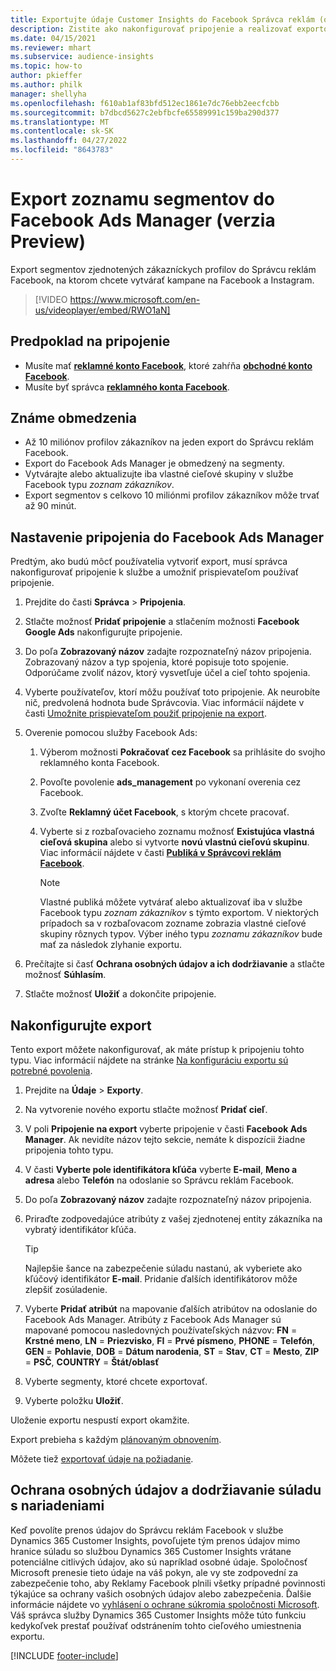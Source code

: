 ```yaml
---
title: Exportujte údaje Customer Insights do Facebook Správca reklám (obsahuje video)
description: Zistite ako nakonfigurovať pripojenie a realizovať exportovanie do Facebook Ads Manager.
ms.date: 04/15/2021
ms.reviewer: mhart
ms.subservice: audience-insights
ms.topic: how-to
author: pkieffer
ms.author: philk
manager: shellyha
ms.openlocfilehash: f610ab1af83bfd512ec1861e7dc76ebb2eecfcbb
ms.sourcegitcommit: b7dbcd5627c2ebfbcfe65589991c159ba290d377
ms.translationtype: MT
ms.contentlocale: sk-SK
ms.lasthandoff: 04/27/2022
ms.locfileid: "8643783"
---
```

# <a name="export-segments-list-to-facebook-ads-manager-preview"></a>Export zoznamu segmentov do Facebook Ads Manager (verzia Preview)

Export segmentov zjednotených zákazníckych profilov do Správcu reklám Facebook, na ktorom chcete vytvárať kampane na Facebook a Instagram.

> [!VIDEO https://www.microsoft.com/en-us/videoplayer/embed/RWO1aN]

## <a name="prerequisites-for-connection"></a>Predpoklad na pripojenie

- Musíte mať [**reklamné konto Facebook**](https://www.facebook.com/business/learn/lessons/step-by-step-ads-manager-account), ktoré zahŕňa [**obchodné konto Facebook**](https://business.facebook.com/).
- Musíte byť správca [**reklamného konta Facebook**](https://www.facebook.com/business/learn/lessons/step-by-step-ads-manager-account).

## <a name="known-limitations"></a>Známe obmedzenia

- Až 10 miliónov profilov zákazníkov na jeden export do Správcu reklám Facebook.
- Export do Facebook Ads Manager je obmedzený na segmenty.
- Vytvárajte alebo aktualizujte iba vlastné cieľové skupiny v službe Facebook typu *zoznam zákazníkov*.
- Export segmentov s celkovo 10 miliónmi profilov zákazníkov môže trvať až 90 minút.

## <a name="set-up-connection-to-facebook-ads-manager"></a>Nastavenie pripojenia do Facebook Ads Manager

Predtým, ako budú môcť používatelia vytvoriť export, musí správca nakonfigurovať pripojenie k službe a umožniť prispievateľom používať pripojenie.

1. Prejdite do časti **Správca** > **Pripojenia**.

1. Stlačte možnosť **Pridať pripojenie** a stlačením možnosti **Facebook Google Ads** nakonfigurujte pripojenie.

1. Do poľa **Zobrazovaný názov** zadajte rozpoznateľný názov pripojenia. Zobrazovaný názov a typ spojenia, ktoré popisuje toto spojenie. Odporúčame zvoliť názov, ktorý vysvetľuje účel a cieľ tohto spojenia.

1. Vyberte používateľov, ktorí môžu používať toto pripojenie. Ak neurobíte nič, predvolená hodnota bude Správcovia. Viac informácií nájdete v časti [Umožnite prispievateľom použiť pripojenie na export](connections.md#allow-contributors-to-use-a-connection-for-exports).

1. Overenie pomocou služby Facebook Ads: 

   1. Výberom možnosti **Pokračovať cez Facebook** sa prihlásite do svojho reklamného konta Facebook.

   1. Povoľte povolenie **ads_management** po vykonaní overenia cez Facebook.

   1. Zvoľte **Reklamný účet Facebook**, s ktorým chcete pracovať.

   1. Vyberte si z rozbaľovacieho zoznamu možnosť **Existujúca vlastná cieľová skupina** alebo si vytvorte **novú vlastnú cieľovú skupinu**. Viac informácií nájdete v časti [**Publiká v Správcovi reklám Facebook**](https://www.facebook.com/business/help/744354708981227?id=2469097953376494).
      > [!NOTE]
      > Vlastné publiká môžete vytvárať alebo aktualizovať iba v službe Facebook typu *zoznam zákazníkov* s týmto exportom. V niektorých prípadoch sa v rozbaľovacom zozname zobrazia vlastné cieľové skupiny rôznych typov. Výber iného typu *zoznamu zákazníkov* bude mať za následok zlyhanie exportu. 

1. Prečítajte si časť **Ochrana osobných údajov a ich dodržiavanie** a stlačte možnosť **Súhlasím**.

1. Stlačte možnosť **Uložiť** a dokončite pripojenie.

## <a name="configure-an-export"></a>Nakonfigurujte export

Tento export môžete nakonfigurovať, ak máte prístup k pripojeniu tohto typu. Viac informácií nájdete na stránke [Na konfiguráciu exportu sú potrebné povolenia](export-destinations.md#set-up-a-new-export).

1. Prejdite na **Údaje** > **Exporty**.

1. Na vytvorenie nového exportu stlačte možnosť **Pridať cieľ**. 

1. V poli **Pripojenie na export** vyberte pripojenie v časti **Facebook Ads Manager**. Ak nevidíte názov tejto sekcie, nemáte k dispozícii žiadne pripojenia tohto typu.

1. V časti **Vyberte pole identifikátora kľúča** vyberte **E-mail**, **Meno a adresa** alebo **Telefón** na odoslanie so Správcu reklám Facebook. 

1. Do poľa **Zobrazovaný názov** zadajte rozpoznateľný názov pripojenia.

1. Priraďte zodpovedajúce atribúty z vašej zjednotenej entity zákazníka na vybratý identifikátor kľúča.
   > [!TIP]
   > Najlepšie šance na zabezpečenie súladu nastanú, ak vyberiete ako kľúčový identifikátor **E-mail**. Pridanie ďalších identifikátorov môže zlepšiť zosúladenie.

1. Vyberte **Pridať atribút** na mapovanie ďalších atribútov na odoslanie do Facebook Ads Manager. Atribúty z Facebook Ads Manager sú mapované pomocou nasledovných používateľských názvov: **FN** = **Krstné meno**, **LN** = **Priezvisko**, **FI** = **Prvé písmeno**, **PHONE** = **Telefón**, **GEN** = **Pohlavie**, **DOB** = **Dátum narodenia**, **ST** = **Stav**, **CT** = **Mesto**, **ZIP** = **PSČ**, **COUNTRY** = **Štát/oblasť**

1. Vyberte segmenty, ktoré chcete exportovať.

1. Vyberte položku **Uložiť**.

Uloženie exportu nespustí export okamžite.

Export prebieha s každým [plánovaným obnovením](system.md#schedule-tab). 

Môžete tiež [exportovať údaje na požiadanie](export-destinations.md#run-exports-on-demand). 

## <a name="data-privacy-and-compliance"></a>Ochrana osobných údajov a dodržiavanie súladu s nariadeniami

Keď povolíte prenos údajov do Správcu reklám Facebook v službe Dynamics 365 Customer Insights, povoľujete tým prenos údajov mimo hranice súladu so službou Dynamics 365 Customer Insights vrátane potenciálne citlivých údajov, ako sú napríklad osobné údaje. Spoločnosť Microsoft prenesie tieto údaje na váš pokyn, ale vy ste zodpovední za zabezpečenie toho, aby Reklamy Facebook plnili všetky prípadné povinnosti týkajúce sa ochrany vašich osobných údajov alebo zabezpečenia. Ďalšie informácie nájdete vo [vyhlásení o ochrane súkromia spoločnosti Microsoft](https://go.microsoft.com/fwlink/?linkid=396732).
Váš správca služby Dynamics 365 Customer Insights môže túto funkciu kedykoľvek prestať používať odstránením tohto cieľového umiestnenia exportu.


[!INCLUDE [footer-include](includes/footer-banner.md)]
